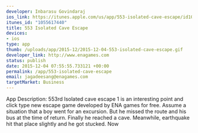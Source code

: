 ```yaml
--- 
developer: Inbarasu Govindaraj
ios_link: https://itunes.apple.com/us/app/553-isolated-cave-escape/id1055617440?mt=8
itunes_id: "1055617440"
title: 553 Isolated Cave Escape
devices: 
- ios
type: app
thumb: /uploads/app/2015-12/2015-12-04-553-isolated-cave-escape.gif
developer_link: http://www.enagames.com
status: publish
date: 2015-12-04 07:55:55.733121 +00:00
permalink: /app/553-isolated-cave-escape
email: jagadeesang@enagames.com
targetMarket: Business
---
```


App Description:
            553rd Isolated cave escape 1 is an interesting point and click type new escape game developed by ENA games for free. Assume a situation that a boy went for an excursion. But he missed the route and his bus at the time of return. Finally he reached a cave. Meanwhile, earthquake hit that place slightly and he got stucked. Now
